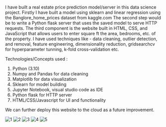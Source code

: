 I have built a real estate price prediction model/server in this data science project.
Firstly I have built a model using sklearn and linear regression using the Banglore_home_prices dataset from kaggle.com
The second step would be to write a Python flask server that uses the saved model to serve HTTP requests.
The third component is the website built in HTML, CSS, and JavaScript that allows users to enter square ft the area, bedrooms, etc. of the property.
I have used techniques like - data cleaning, outlier detection, and removal, feature engineering, dimensionality reduction, gridsearchcv for hyperparameter tunning, k-fold cross-validation etc.

Technologies/Concepts used :
1. Python (3.10)
2. Numpy and Pandas for data cleaning
3. Matplotlib for data visualization
4. Sklearn for model building
5. Jupyter Notebook, visual studio code as IDE
6. Python flask for HTTP server
7. HTML/CSS/Javascript for UI and functionality

We can further deploy this website to the cloud as a future improvement.

![1](https://github.com/Shlok-21/SignLanguageDetection/assets/91182775/c8680130-124a-40ff-9e14-c1eb586a3167)
![2](https://github.com/Shlok-21/SignLanguageDetection/assets/91182775/e78f41ea-836a-4589-a636-850ab1a66f67)
![3](https://github.com/Shlok-21/SignLanguageDetection/assets/91182775/69b0c839-f76a-4452-885b-38fc972ef076)
![4](https://github.com/Shlok-21/SignLanguageDetection/assets/91182775/9e09b181-5b5d-4cda-af66-e939e2b3a2aa)
![5](https://github.com/Shlok-21/SignLanguageDetection/assets/91182775/f834654f-4771-4be5-b34f-3e46cb1a8cf0)
